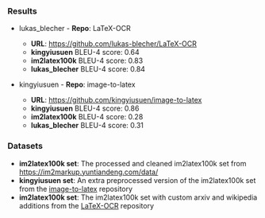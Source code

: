 ### Results

 - lukas_blecher   - **Repo**: LaTeX-OCR
   - **URL**: https://github.com/lukas-blecher/LaTeX-OCR
   - **kingyiusuen** BLEU-4 score: 0.64
   - **im2latex100k** BLEU-4 score: 0.83
   - **lukas_blecher** BLEU-4 score: 0.84

 - kingyiusuen   - **Repo**: image-to-latex
   - **URL**: https://github.com/kingyiusuen/image-to-latex
   - **kingyiusuen** BLEU-4 score: 0.86
   - **im2latex100k** BLEU-4 score: 0.28
   - **lukas_blecher** BLEU-4 score: 0.31

### Datasets

  - **im2latex100k set**: The processed and cleaned im2latex100k set from https://im2markup.yuntiandeng.com/data/
  - **kingyiusuen set**: An extra preprocessed version of the im2latex100k set from the [image-to-latex](https://github.com/kingyiusuen/image-to-latex) repository
  - **im2latex100k set**: The im2latex100k set with custom arxiv and wikipedia additions from the [LaTeX-OCR](https://github.com/lukas-blecher/LaTeX-OCR) repository